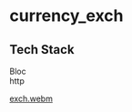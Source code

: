 # currency_exch

## Tech Stack

Bloc <br>
http <br>

[exch.webm](https://github.com/user-attachments/assets/b217c709-6678-4fb3-9f8e-49a96fa1b362)
